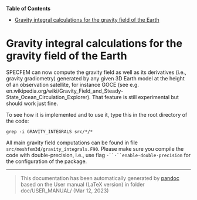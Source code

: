 **Table of Contents**

- [Gravity integral calculations for the gravity field of the Earth](#gravity-integral-calculations-for-the-gravity-field-of-the-earth)

Gravity integral calculations for the gravity field of the Earth
================================================================

SPECFEM can now compute the gravity field as well as its derivatives (i.e., gravity gradiometry) generated by any given 3D Earth model at the height of an observation satellite, for instance GOCE (see e.g. en.wikipedia.org/wiki/Gravity_Field_and_Steady-State_Ocean_Circulation_Explorer). That feature is still experimental but should work just fine.

To see how it is implemented and to use it, type this in the root directory of the code:

    grep -i GRAVITY_INTEGRALS src/*/*

All main gravity field computations can be found in file `src/meshfem3d/gravity_integrals.F90`. Please make sure you compile the code with double-precision, i.e., use flag `-``-``enable-double-precision` for the configuration of the package.

-----
> This documentation has been automatically generated by [pandoc](http://www.pandoc.org)
> based on the User manual (LaTeX version) in folder doc/USER_MANUAL/
> (Mar 12, 2023)

